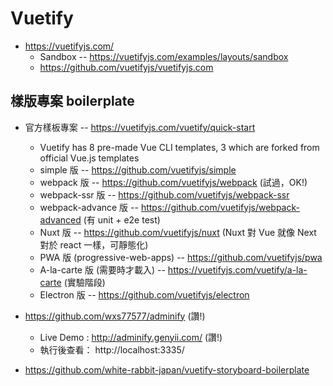 # Vuetify

* https://vuetifyjs.com/
  * Sandbox -- https://vuetifyjs.com/examples/layouts/sandbox
  * https://github.com/vuetifyjs/vuetifyjs.com

## 樣版專案 boilerplate

* 官方樣板專案 -- https://vuetifyjs.com/vuetify/quick-start
  * Vuetify has 8 pre-made Vue CLI templates, 3 which are forked from official Vue.js templates
  * simple 版 -- https://github.com/vuetifyjs/simple
  * webpack 版 -- https://github.com/vuetifyjs/webpack (試過，OK!)
  * webpack-ssr 版 -- https://github.com/vuetifyjs/webpack-ssr
  * webpack-advance 版 -- https://github.com/vuetifyjs/webpack-advanced (有 unit + e2e test)
  * Nuxt 版 -- https://github.com/vuetifyjs/nuxt (Nuxt 對 Vue 就像 Next 對於 react 一樣，可靜態化)
  * PWA 版 (progressive-web-apps) -- https://github.com/vuetifyjs/pwa
  * A-la-carte 版 (需要時才載入) -- https://vuetifyjs.com/vuetify/a-la-carte (實驗階段)
  * Electron 版 -- https://github.com/vuetifyjs/electron

* https://github.com/wxs77577/adminify (讚!)
  * Live Demo : http://adminify.genyii.com/ (讚!)
  * 執行後查看： http://localhost:3335/
* https://github.com/white-rabbit-japan/vuetify-storyboard-boilerplate